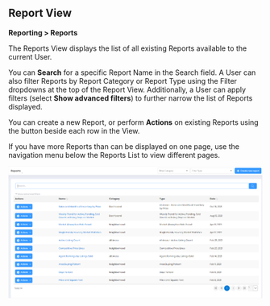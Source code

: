 ## Report View

**Reporting > Reports**

The Reports View displays the list of all existing Reports available to the current User. 

You can **Search** for a specific Report Name in the Search field. A User can also filter Reports by Report Category or Report Type using the Filter dropdowns at the top of the Report View. Additionally, a User can apply filters (select **Show advanced filters**) to further narrow the list of Reports displayed.

You can create a new Report, or perform **Actions** on existing Reports using the button beside each row in the View.

If you have more Reports than can be displayed on one page, use the navigation menu below the Reports List to view different pages.

![reda_web_reports_view.PNG](../images/reda_web_report_view.PNG)
